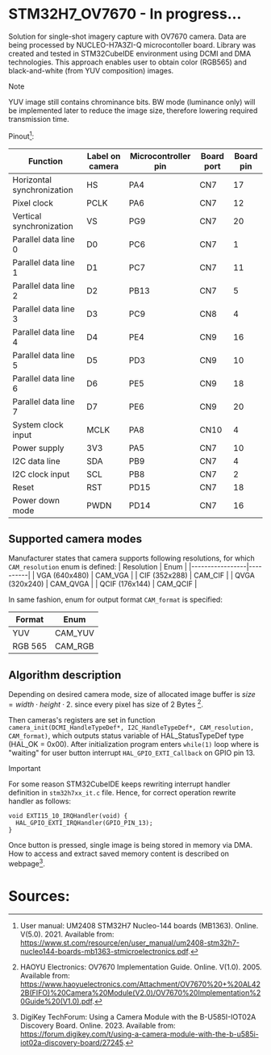 # STM32H7_OV7670 - In progress...
Solution for single-shot imagery capture with OV7670 camera. Data are being processed by NUCLEO-H7A3ZI-Q microcontoller board. Library was created and tested in STM32CubeIDE environment using DCMI and DMA technologies. This approach enables user to obtain color (RGB565) and black-and-white (from YUV composition) images. 

>[!NOTE]
> YUV image still contains chrominance bits. BW mode (luminance only) will be implemented later to reduce the image size, therefore lowering required transmission time.

Pinout[^1]: 

| Function                   | Label on camera | Microcontroller pin | Board port | Board pin |
|----------------------------|-----------------|---------------------|------------|-----------|
| Horizontal synchronization | HS              | PA4                 | CN7        | 17        |
| Pixel clock                | PCLK            | PA6                 | CN7        | 12        |
| Vertical synchronization   | VS              | PG9                 | CN7        | 20        |
| Parallel data line 0       | D0              | PC6                 | CN7        |  1        |
| Parallel data line 1       | D1              | PC7                 | CN7        | 11        |
| Parallel data line 2       | D2              | PB13                | CN7        |  5        |
| Parallel data line 3       | D3              | PC9                 | CN8        |  4        |
| Parallel data line 4       | D4              | PE4                 | CN9        | 16        |
| Parallel data line 5       | D5              | PD3                 | CN9        | 10        |
| Parallel data line 6       | D6              | PE5                 | CN9        | 18        |
| Parallel data line 7       | D7              | PE6                 | CN9        | 20        |
| System clock input         | MCLK            | PA8                 | CN10       |  4        |
| Power supply               | 3V3             | PA5                 | CN7        | 10        |
| I2C data line              | SDA             | PB9                 | CN7        |  4        |
| I2C clock input            | SCL             | PB8                 | CN7        |  2        |
| Reset                      | RST             | PD15                | CN7        | 18        |
| Power down mode            | PWDN            | PD14                | CN7        | 16        |

## Supported camera modes
Manufacturer states that camera supports following resolutions, for which `CAM_resolution` enum is defined:
| Resolution      | Enum     |
|-----------------|----------|
| VGA   (640x480) | CAM_VGA  |
| CIF   (352x288) | CAM_CIF  |
| QVGA  (320x240) | CAM_QVGA |
| QCIF  (176x144) | CAM_QCIF |

In same fashion, enum for output format `CAM_format` is specified:

| Format  | Enum    |
|---------|---------|
| YUV     | CAM_YUV |
| RGB 565 | CAM_RGB |


## Algorithm description
Depending on desired camera mode, size of allocated image buffer is
$size = width \cdot height \cdot 2.$
since every pixel has size of 2 Bytes [^2].

Then cameras's registers are set in function `camera_init(DCMI_HandleTypeDef*, I2C_HandleTypeDef*, CAM_resolution, CAM_format)`, which outputs status variable of HAL_StatusTypeDef type (HAL_OK = 0x00). After initialization program enters `while(1)` loop where is "waiting" for user button interrupt `HAL_GPIO_EXTI_Callback` on GPIO pin 13. 

> [!IMPORTANT]
> For some reason STM32CubeIDE keeps rewriting interrupt handler definition in `stm32h7xx_it.c` file. Hence, for correct operation rewrite handler as follows:
> ```
> void EXTI15_10_IRQHandler(void) {
>   HAL_GPIO_EXTI_IRQHandler(GPIO_PIN_13);
> }
> ```

Once button is pressed, single image is being stored in memory via DMA. How to access and extract saved memory content is described on webpage[^3]. 

# Sources:
[^1]: User manual: UM2408 STM32H7 Nucleo-144 boards (MB1363). Online. V(5.0). 2021. Available from: https://www.st.com/resource/en/user_manual/um2408-stm32h7-nucleo144-boards-mb1363-stmicroelectronics.pdf.
[^2]: HAOYU Electronics: OV7670 Implementation Guide. Online. V(1.0). 2005. Available from: https://www.haoyuelectronics.com/Attachment/OV7670%20+%20AL422B(FIFO)%20Camera%20Module(V2.0)/OV7670%20Implementation%20Guide%20(V1.0).pdf.
[^3]: DigiKey TechForum: Using a Camera Module with the B-U585I-IOT02A Discovery Board. Online. 2023. Available from: https://forum.digikey.com/t/using-a-camera-module-with-the-b-u585i-iot02a-discovery-board/27245.
[^4]: Introduction to digital camera interface (DCMI) for STM32 MCUs: Application note - AN5020. Online. 2017. Available from: https://www.st.com/resource/en/application_note/an5020-digital-camera-interface-dcmi-on-stm32-mcus-stmicroelectronics.pdf.
[^5]: APARICIO, Jorge. Hacking the OV7670 camera module (SCCB cheat sheet inside): An in-depth look of the OV7670 camera module. Online. 2012. Available from: http://embeddedprogrammer.blogspot.com/2012/07/hacking-ov7670-camera-module-sccb-cheat.html.
 
